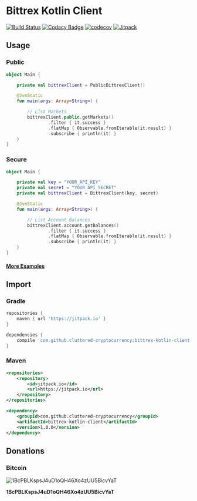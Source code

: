 # Bittrex Kotlin Client

[![Build Status](https://travis-ci.org/cluttered-cryptocurrency/bittrex-kotlin-client.svg?branch=master)](https://travis-ci.org/cluttered-cryptocurrency/bittrex-kotlin-client)
[![Codacy Badge](https://api.codacy.com/project/badge/Grade/15e3e33b590d42d2a73955c33a90ff9a)](https://www.codacy.com/app/cluttered-code/bittrex-kotlin-client?utm_source=github.com&amp;utm_medium=referral&amp;utm_content=cluttered-cryptocurrency/bittrex-kotlin-client&amp;utm_campaign=Badge_Grade)
[![codecov](https://codecov.io/gh/cluttered-cryptocurrency/bittrex-kotlin-client/branch/master/graph/badge.svg)](https://codecov.io/gh/cluttered-cryptocurrency/bittrex-kotlin-client)
[![Jitpack](https://jitpack.io/v/cluttered-cryptocurrency/bittrex-kotlin-client.svg)](https://jitpack.io/#cluttered-cryptocurrency/bittrex-kotlin-client)

## Usage

### Public
```kotlin
object Main {

    private val bittrexClient = PublicBittrexClient()

    @JvmStatic
    fun main(args: Array<String>) {

        // List Markets
        bittrexClient.public.getMarkets()
                .filter { it.success }
                .flatMap { Observable.fromIterable(it.result) }
                .subscribe { println(it) }
    }
}
```

### Secure
```kotlin
object Main {

    private val key = "YOUR_API_KEY"
    private val secret = "YOUR_API_SECRET"
    private val bittrexClient = BittrexClient(key, secret)

    @JvmStatic
    fun main(args: Array<String>) {

        // List Account Balances
        bittrexClient.account.getBalances()
                .filter { it.success }
                .flatMap { Observable.fromIterable(it.result) }
                .subscribe { println(it) }
    }
}
```

#### [More Examples](https://github.com/cluttered-cryptocurrency/bittrex-kotlin-client/tree/master/src/main/kotlin/com/cluttered/cryptocurrency/examples)

## Import

### Gradle
```groovy
repositories {
    maven { url 'https://jitpack.io' }
}

dependencies {
    compile 'com.github.cluttered-cryptocurrency:bittrex-kotlin-client:1.0.0'
}
```

### Maven
```xml
<repositories>
    <repository>
        <id>jitpack.io</id>
        <url>https://jitpack.io</url>
    </repository>
</repositories>

<dependency>
    <groupId>com.github.cluttered-cryptocurrency</groupId>
    <artifactId>bittrex-kotlin-client</artifactId>
    <version>1.0.0</version>
</dependency>
```

## Donations

### Bitcoin
![1BcPBLKspsJ4uD1oQH46Xo4zUU5BicvYaT](https://raw.githubusercontent.com/cluttered-cryptocurrency/bittrex-kotlin-client/master/qr-codes/bitcoin-qr-1BcPBLKspsJ4uD1oQH46Xo4zUU5BicvYaT.png)

**1BcPBLKspsJ4uD1oQH46Xo4zUU5BicvYaT**